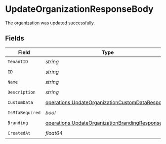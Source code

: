# UpdateOrganizationResponseBody

The organization was updated successfully.


## Fields

| Field                                                                                                              | Type                                                                                                               | Required                                                                                                           | Description                                                                                                        |
| ------------------------------------------------------------------------------------------------------------------ | ------------------------------------------------------------------------------------------------------------------ | ------------------------------------------------------------------------------------------------------------------ | ------------------------------------------------------------------------------------------------------------------ |
| `TenantID`                                                                                                         | *string*                                                                                                           | :heavy_check_mark:                                                                                                 | N/A                                                                                                                |
| `ID`                                                                                                               | *string*                                                                                                           | :heavy_check_mark:                                                                                                 | N/A                                                                                                                |
| `Name`                                                                                                             | *string*                                                                                                           | :heavy_check_mark:                                                                                                 | N/A                                                                                                                |
| `Description`                                                                                                      | *string*                                                                                                           | :heavy_check_mark:                                                                                                 | N/A                                                                                                                |
| `CustomData`                                                                                                       | [operations.UpdateOrganizationCustomDataResponse](../../models/operations/updateorganizationcustomdataresponse.md) | :heavy_check_mark:                                                                                                 | arbitrary                                                                                                          |
| `IsMfaRequired`                                                                                                    | *bool*                                                                                                             | :heavy_check_mark:                                                                                                 | N/A                                                                                                                |
| `Branding`                                                                                                         | [operations.UpdateOrganizationBrandingResponse](../../models/operations/updateorganizationbrandingresponse.md)     | :heavy_check_mark:                                                                                                 | N/A                                                                                                                |
| `CreatedAt`                                                                                                        | *float64*                                                                                                          | :heavy_check_mark:                                                                                                 | N/A                                                                                                                |